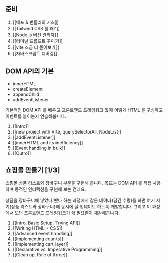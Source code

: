 ## 준비
1. [[배포 & 번들러의 기초]]
2. [[Tailwind CSS 를 왜?]]
3. [[Node.js 버전 관리자]]
4. [[터미널 프롬프트 꾸미기]]
5. [[vite 조금 더 뜯어보기]]
6. [[자바스크립트 디버깅]]


## DOM API의 기본
- innerHTML
- createElement
- appendChild
- addEventListener

기본적인 DOM API 를 배우고 프론트엔드 프레임워크 없이 어떻게 HTML 을 구성하고 이벤트를 붙이는지 연습해봅니다.

1. [[Intro]]
2. [[new project with Vite, querySelectorAll, NodeList]]
3. [[addEventListener]]
4. [[innerHTML and its inefficiency]]
5. [[Event handling in bulk]]
6. [[Outro]]

## 쇼핑몰 만들기 [1/3]
쇼핑몰 상품 리스트와 장바구니 부분을 구현해 봅니다. 목표는 DOM API 를 직접 사용하며 동적인 인터랙션을 구현해 보는 건데요.  
  
상품을 장바구니에 넣었다 뺐다 하는 과정에서 같은 데이터(담긴 수량)를 화면 여기 저기(상품 리스트와 장바구니)에 동시에 잘 업데이트 하도록 개발합니다. 그리고 이 과정에서 모던 프론트엔드 프레임워크가 왜 필요한지 체감해봅니다.

1. [[Intro, Basic Setup, Trying API]]
2. [[Writing HTML + CSS]]
3. [[Advanced event handling]]
4. [[Implementing counts]]
5. [[Implementing cart layer]]
6. [[Declarative vs. Imperative Programming]]
7. [[Clean up, Rule of three]]